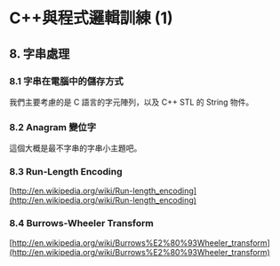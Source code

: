 # C++與程式邏輯訓練 (1)

## 8. 字串處理

### 8.1 字串在電腦中的儲存方式

我們主要考慮的是 C 語言的字元陣列，以及 C++ STL 的 String 物件。

### 8.2 Anagram 變位字

這個大概是最不字串的字串小主題吧。

### 8.3 Run-Length Encoding

[http://en.wikipedia.org/wiki/Run-length_encoding](http://en.wikipedia.org/wiki/Run-length_encoding)

### 8.4 Burrows-Wheeler Transform

[http://en.wikipedia.org/wiki/Burrows%E2%80%93Wheeler_transform](http://en.wikipedia.org/wiki/Burrows%E2%80%93Wheeler_transform)